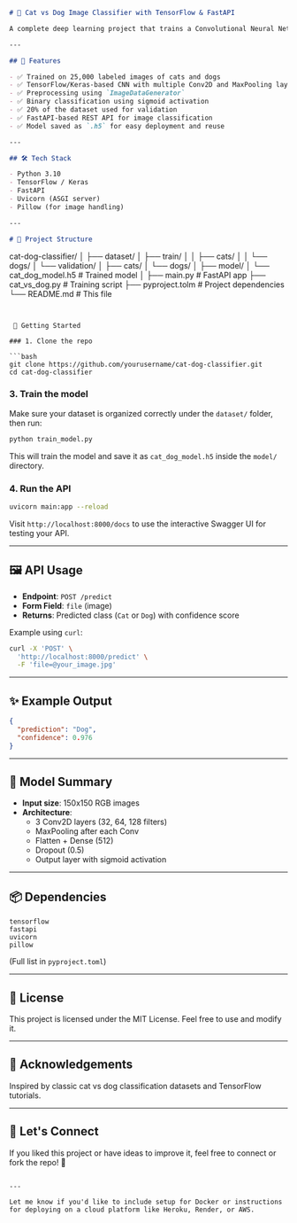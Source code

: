 
```markdown
# 🐾 Cat vs Dog Image Classifier with TensorFlow & FastAPI

A complete deep learning project that trains a Convolutional Neural Network (CNN) to classify images as **cats or dogs**, and deploys it using a **FastAPI** endpoint for real-time prediction.

---

## 📌 Features

- ✅ Trained on 25,000 labeled images of cats and dogs
- ✅ TensorFlow/Keras-based CNN with multiple Conv2D and MaxPooling layers
- ✅ Preprocessing using `ImageDataGenerator`
- ✅ Binary classification using sigmoid activation
- ✅ 20% of the dataset used for validation
- ✅ FastAPI-based REST API for image classification
- ✅ Model saved as `.h5` for easy deployment and reuse

---

## 🛠️ Tech Stack

- Python 3.10
- TensorFlow / Keras
- FastAPI
- Uvicorn (ASGI server)
- Pillow (for image handling)

---

# 📁 Project Structure

```
cat-dog-classifier/
│
├── dataset/
│   ├── train/
│   │   ├── cats/
│   │   └── dogs/
│   └── validation/
│       ├── cats/
│       └── dogs/
│
├── model/
│   └── cat_dog_model.h5          # Trained model
│
├── main.py                       # FastAPI app
├── cat_vs_dog.py                # Training script
├── pyproject.tolm             # Project dependencies
└── README.md                     # This file
```


 🚀 Getting Started

### 1. Clone the repo

```bash
git clone https://github.com/yourusername/cat-dog-classifier.git
cd cat-dog-classifier
```


### 3. Train the model

Make sure your dataset is organized correctly under the `dataset/` folder, then run:

```bash
python train_model.py
```

This will train the model and save it as `cat_dog_model.h5` inside the `model/` directory.

### 4. Run the API

```bash
uvicorn main:app --reload
```

Visit `http://localhost:8000/docs` to use the interactive Swagger UI for testing your API.

---

## 🖼️ API Usage

- **Endpoint**: `POST /predict`
- **Form Field**: `file` (image)
- **Returns**: Predicted class (`Cat` or `Dog`) with confidence score

Example using `curl`:
```bash
curl -X 'POST' \
  'http://localhost:8000/predict' \
  -F 'file=@your_image.jpg'
```

---

## ✨ Example Output

```json
{
  "prediction": "Dog",
  "confidence": 0.976
}
```

---

## 🧠 Model Summary

- **Input size**: 150x150 RGB images
- **Architecture**:
  - 3 Conv2D layers (32, 64, 128 filters)
  - MaxPooling after each Conv
  - Flatten + Dense (512)
  - Dropout (0.5)
  - Output layer with sigmoid activation

---

## 📦 Dependencies

```
tensorflow
fastapi
uvicorn
pillow
```

(Full list in `pyproject.toml`)

---

## 📜 License

This project is licensed under the MIT License. Feel free to use and modify it.

---

## 🙌 Acknowledgements

Inspired by classic cat vs dog classification datasets and TensorFlow tutorials.

---

## 📣 Let's Connect

If you liked this project or have ideas to improve it, feel free to connect or fork the repo! 🤝
```

---

Let me know if you'd like to include setup for Docker or instructions for deploying on a cloud platform like Heroku, Render, or AWS.
